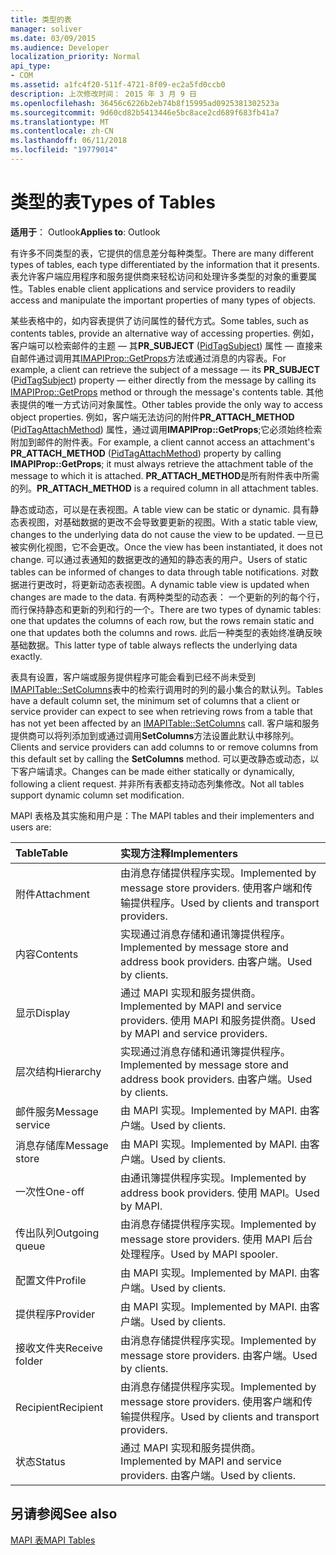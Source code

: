 ```yaml
---
title: 类型的表
manager: soliver
ms.date: 03/09/2015
ms.audience: Developer
localization_priority: Normal
api_type:
- COM
ms.assetid: a1fc4f20-511f-4721-8f09-ec2a5fd0ccb0
description: 上次修改时间： 2015 年 3 月 9 日
ms.openlocfilehash: 36456c6226b2eb74b8f15995ad0925381302523a
ms.sourcegitcommit: 9d60cd82b5413446e5bc8ace2cd689f683fb41a7
ms.translationtype: MT
ms.contentlocale: zh-CN
ms.lasthandoff: 06/11/2018
ms.locfileid: "19779014"
---
```

# <a name="types-of-tables"></a><span data-ttu-id="1fa91-103">类型的表</span><span class="sxs-lookup"><span data-stu-id="1fa91-103">Types of Tables</span></span>

  
  
<span data-ttu-id="1fa91-104">**适用于**： Outlook</span><span class="sxs-lookup"><span data-stu-id="1fa91-104">**Applies to**: Outlook</span></span> 
  
<span data-ttu-id="1fa91-105">有许多不同类型的表，它提供的信息差分每种类型。</span><span class="sxs-lookup"><span data-stu-id="1fa91-105">There are many different types of tables, each type differentiated by the information that it presents.</span></span> <span data-ttu-id="1fa91-106">表允许客户端应用程序和服务提供商来轻松访问和处理许多类型的对象的重要属性。</span><span class="sxs-lookup"><span data-stu-id="1fa91-106">Tables enable client applications and service providers to readily access and manipulate the important properties of many types of objects.</span></span> 
  
<span data-ttu-id="1fa91-107">某些表格中的，如内容表提供了访问属性的替代方式。</span><span class="sxs-lookup"><span data-stu-id="1fa91-107">Some tables, such as contents tables, provide an alternative way of accessing properties.</span></span> <span data-ttu-id="1fa91-108">例如，客户端可以检索邮件的主题 — 其**PR_SUBJECT** ([PidTagSubject](pidtagsubject-canonical-property.md)) 属性 — 直接来自邮件通过调用其[IMAPIProp::GetProps](imapiprop-getprops.md)方法或通过消息的内容表。</span><span class="sxs-lookup"><span data-stu-id="1fa91-108">For example, a client can retrieve the subject of a message — its **PR_SUBJECT** ([PidTagSubject](pidtagsubject-canonical-property.md)) property — either directly from the message by calling its [IMAPIProp::GetProps](imapiprop-getprops.md) method or through the message's contents table.</span></span> <span data-ttu-id="1fa91-109">其他表提供的唯一方式访问对象属性。</span><span class="sxs-lookup"><span data-stu-id="1fa91-109">Other tables provide the only way to access object properties.</span></span> <span data-ttu-id="1fa91-110">例如，客户端无法访问的附件**PR_ATTACH_METHOD** ([PidTagAttachMethod](pidtagattachmethod-canonical-property.md)) 属性，通过调用**IMAPIProp::GetProps**;它必须始终检索附加到邮件的附件表。</span><span class="sxs-lookup"><span data-stu-id="1fa91-110">For example, a client cannot access an attachment's **PR_ATTACH_METHOD** ([PidTagAttachMethod](pidtagattachmethod-canonical-property.md)) property by calling **IMAPIProp::GetProps**; it must always retrieve the attachment table of the message to which it is attached.</span></span> <span data-ttu-id="1fa91-111">**PR_ATTACH_METHOD**是所有附件表中所需的列。</span><span class="sxs-lookup"><span data-stu-id="1fa91-111">**PR_ATTACH_METHOD** is a required column in all attachment tables.</span></span> 
  
<span data-ttu-id="1fa91-112">静态或动态，可以是在表视图。</span><span class="sxs-lookup"><span data-stu-id="1fa91-112">A table view can be static or dynamic.</span></span> <span data-ttu-id="1fa91-113">具有静态表视图，对基础数据的更改不会导致要更新的视图。</span><span class="sxs-lookup"><span data-stu-id="1fa91-113">With a static table view, changes to the underlying data do not cause the view to be updated.</span></span> <span data-ttu-id="1fa91-114">一旦已被实例化视图，它不会更改。</span><span class="sxs-lookup"><span data-stu-id="1fa91-114">Once the view has been instantiated, it does not change.</span></span> <span data-ttu-id="1fa91-115">可以通过表通知的数据更改的通知的静态表的用户。</span><span class="sxs-lookup"><span data-stu-id="1fa91-115">Users of static tables can be informed of changes to data through table notifications.</span></span> <span data-ttu-id="1fa91-116">对数据进行更改时，将更新动态表视图。</span><span class="sxs-lookup"><span data-stu-id="1fa91-116">A dynamic table view is updated when changes are made to the data.</span></span> <span data-ttu-id="1fa91-117">有两种类型的动态表： 一个更新的列的每个行，而行保持静态和更新的列和行的一个。</span><span class="sxs-lookup"><span data-stu-id="1fa91-117">There are two types of dynamic tables: one that updates the columns of each row, but the rows remain static and one that updates both the columns and rows.</span></span> <span data-ttu-id="1fa91-118">此后一种类型的表始终准确反映基础数据。</span><span class="sxs-lookup"><span data-stu-id="1fa91-118">This latter type of table always reflects the underlying data exactly.</span></span>
  
<span data-ttu-id="1fa91-119">表具有设置，客户端或服务提供程序可能会看到已经不尚未受到[IMAPITable::SetColumns](imapitable-setcolumns.md)表中的检索行调用时的列的最小集合的默认列。</span><span class="sxs-lookup"><span data-stu-id="1fa91-119">Tables have a default column set, the minimum set of columns that a client or service provider can expect to see when retrieving rows from a table that has not yet been affected by an [IMAPITable::SetColumns](imapitable-setcolumns.md) call.</span></span> <span data-ttu-id="1fa91-120">客户端和服务提供商可以将列添加到或通过调用**SetColumns**方法设置此默认中移除列。</span><span class="sxs-lookup"><span data-stu-id="1fa91-120">Clients and service providers can add columns to or remove columns from this default set by calling the **SetColumns** method.</span></span> <span data-ttu-id="1fa91-121">可以更改静态或动态，以下客户端请求。</span><span class="sxs-lookup"><span data-stu-id="1fa91-121">Changes can be made either statically or dynamically, following a client request.</span></span> <span data-ttu-id="1fa91-122">并非所有表都支持动态列集修改。</span><span class="sxs-lookup"><span data-stu-id="1fa91-122">Not all tables support dynamic column set modification.</span></span> 
  
<span data-ttu-id="1fa91-123">MAPI 表格及其实施和用户是：</span><span class="sxs-lookup"><span data-stu-id="1fa91-123">The MAPI tables and their implementers and users are:</span></span>
  
|<span data-ttu-id="1fa91-124">**Table**</span><span class="sxs-lookup"><span data-stu-id="1fa91-124">**Table**</span></span>|<span data-ttu-id="1fa91-125">**实现方注释**</span><span class="sxs-lookup"><span data-stu-id="1fa91-125">**Implementers**</span></span>|
|:-----|:-----|
|<span data-ttu-id="1fa91-126">附件</span><span class="sxs-lookup"><span data-stu-id="1fa91-126">Attachment</span></span>  <br/> |<span data-ttu-id="1fa91-127">由消息存储提供程序实现。</span><span class="sxs-lookup"><span data-stu-id="1fa91-127">Implemented by message store providers.</span></span> <span data-ttu-id="1fa91-128">使用客户端和传输提供程序。</span><span class="sxs-lookup"><span data-stu-id="1fa91-128">Used by clients and transport providers.</span></span>  <br/> |
|<span data-ttu-id="1fa91-129">内容</span><span class="sxs-lookup"><span data-stu-id="1fa91-129">Contents</span></span>  <br/> |<span data-ttu-id="1fa91-130">实现通过消息存储和通讯簿提供程序。</span><span class="sxs-lookup"><span data-stu-id="1fa91-130">Implemented by message store and address book providers.</span></span> <span data-ttu-id="1fa91-131">由客户端。</span><span class="sxs-lookup"><span data-stu-id="1fa91-131">Used by clients.</span></span>  <br/> |
|<span data-ttu-id="1fa91-132">显示</span><span class="sxs-lookup"><span data-stu-id="1fa91-132">Display</span></span>  <br/> |<span data-ttu-id="1fa91-133">通过 MAPI 实现和服务提供商。</span><span class="sxs-lookup"><span data-stu-id="1fa91-133">Implemented by MAPI and service providers.</span></span> <span data-ttu-id="1fa91-134">使用 MAPI 和服务提供商。</span><span class="sxs-lookup"><span data-stu-id="1fa91-134">Used by MAPI and service providers.</span></span>  <br/> |
|<span data-ttu-id="1fa91-135">层次结构</span><span class="sxs-lookup"><span data-stu-id="1fa91-135">Hierarchy</span></span>  <br/> |<span data-ttu-id="1fa91-136">实现通过消息存储和通讯簿提供程序。</span><span class="sxs-lookup"><span data-stu-id="1fa91-136">Implemented by message store and address book providers.</span></span> <span data-ttu-id="1fa91-137">由客户端。</span><span class="sxs-lookup"><span data-stu-id="1fa91-137">Used by clients.</span></span>  <br/> |
|<span data-ttu-id="1fa91-138">邮件服务</span><span class="sxs-lookup"><span data-stu-id="1fa91-138">Message service</span></span>  <br/> |<span data-ttu-id="1fa91-139">由 MAPI 实现。</span><span class="sxs-lookup"><span data-stu-id="1fa91-139">Implemented by MAPI.</span></span> <span data-ttu-id="1fa91-140">由客户端。</span><span class="sxs-lookup"><span data-stu-id="1fa91-140">Used by clients.</span></span>  <br/> |
|<span data-ttu-id="1fa91-141">消息存储库</span><span class="sxs-lookup"><span data-stu-id="1fa91-141">Message store</span></span>  <br/> |<span data-ttu-id="1fa91-142">由 MAPI 实现。</span><span class="sxs-lookup"><span data-stu-id="1fa91-142">Implemented by MAPI.</span></span> <span data-ttu-id="1fa91-143">由客户端。</span><span class="sxs-lookup"><span data-stu-id="1fa91-143">Used by clients.</span></span>  <br/> |
|<span data-ttu-id="1fa91-144">一次性</span><span class="sxs-lookup"><span data-stu-id="1fa91-144">One-off</span></span>  <br/> |<span data-ttu-id="1fa91-145">由通讯簿提供程序实现。</span><span class="sxs-lookup"><span data-stu-id="1fa91-145">Implemented by address book providers.</span></span> <span data-ttu-id="1fa91-146">使用 MAPI。</span><span class="sxs-lookup"><span data-stu-id="1fa91-146">Used by MAPI.</span></span>  <br/> |
|<span data-ttu-id="1fa91-147">传出队列</span><span class="sxs-lookup"><span data-stu-id="1fa91-147">Outgoing queue</span></span>  <br/> |<span data-ttu-id="1fa91-148">由消息存储提供程序实现。</span><span class="sxs-lookup"><span data-stu-id="1fa91-148">Implemented by message store providers.</span></span> <span data-ttu-id="1fa91-149">使用 MAPI 后台处理程序。</span><span class="sxs-lookup"><span data-stu-id="1fa91-149">Used by MAPI spooler.</span></span>  <br/> |
|<span data-ttu-id="1fa91-150">配置文件</span><span class="sxs-lookup"><span data-stu-id="1fa91-150">Profile</span></span>  <br/> |<span data-ttu-id="1fa91-151">由 MAPI 实现。</span><span class="sxs-lookup"><span data-stu-id="1fa91-151">Implemented by MAPI.</span></span> <span data-ttu-id="1fa91-152">由客户端。</span><span class="sxs-lookup"><span data-stu-id="1fa91-152">Used by clients.</span></span>  <br/> |
|<span data-ttu-id="1fa91-153">提供程序</span><span class="sxs-lookup"><span data-stu-id="1fa91-153">Provider</span></span>  <br/> |<span data-ttu-id="1fa91-154">由 MAPI 实现。</span><span class="sxs-lookup"><span data-stu-id="1fa91-154">Implemented by MAPI.</span></span> <span data-ttu-id="1fa91-155">由客户端。</span><span class="sxs-lookup"><span data-stu-id="1fa91-155">Used by clients.</span></span>  <br/> |
|<span data-ttu-id="1fa91-156">接收文件夹</span><span class="sxs-lookup"><span data-stu-id="1fa91-156">Receive folder</span></span>  <br/> |<span data-ttu-id="1fa91-157">由消息存储提供程序实现。</span><span class="sxs-lookup"><span data-stu-id="1fa91-157">Implemented by message store providers.</span></span> <span data-ttu-id="1fa91-158">由客户端。</span><span class="sxs-lookup"><span data-stu-id="1fa91-158">Used by clients.</span></span>  <br/> |
|<span data-ttu-id="1fa91-159">Recipient</span><span class="sxs-lookup"><span data-stu-id="1fa91-159">Recipient</span></span>  <br/> |<span data-ttu-id="1fa91-160">由消息存储提供程序实现。</span><span class="sxs-lookup"><span data-stu-id="1fa91-160">Implemented by message store providers.</span></span> <span data-ttu-id="1fa91-161">使用客户端和传输提供程序。</span><span class="sxs-lookup"><span data-stu-id="1fa91-161">Used by clients and transport providers.</span></span>  <br/> |
|<span data-ttu-id="1fa91-162">状态</span><span class="sxs-lookup"><span data-stu-id="1fa91-162">Status</span></span>  <br/> |<span data-ttu-id="1fa91-163">通过 MAPI 实现和服务提供商。</span><span class="sxs-lookup"><span data-stu-id="1fa91-163">Implemented by MAPI and service providers.</span></span> <span data-ttu-id="1fa91-164">由客户端。</span><span class="sxs-lookup"><span data-stu-id="1fa91-164">Used by clients.</span></span>  <br/> |
   
## <a name="see-also"></a><span data-ttu-id="1fa91-165">另请参阅</span><span class="sxs-lookup"><span data-stu-id="1fa91-165">See also</span></span>



[<span data-ttu-id="1fa91-166">MAPI 表</span><span class="sxs-lookup"><span data-stu-id="1fa91-166">MAPI Tables</span></span>](mapi-tables.md)


